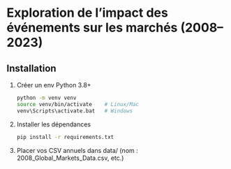 # Exploration de l’impact des événements sur les marchés (2008–2023)

## Installation

1. Créer un env Python 3.8+  
   ```bash
   python -m venv venv
   source venv/bin/activate    # Linux/Mac
   venv\Scripts\activate.bat   # Windows

2. Installer les dépendances
    ```bash
    pip install -r requirements.txt

3. Placer vos CSV annuels dans data/ (nom : 2008_Global_Markets_Data.csv, etc.)